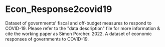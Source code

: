 # Econ_Response2covid19
Dataset of governments' fiscal and off-budget measures to respond to COVID-19. Please refer to the "data description" file for more information & cite the working paper as Simon Porcher. 2022. A dataset of economic responses of governments to COVID-19.
